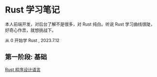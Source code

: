 # Rust 学习笔记

本人前端开发，对后台了解不是很多，对 Rust 纯白。听说 Rust 学习曲线很陡，好奇心作祟，就想挑战下。

从 0 开始学 Rust , 2023.7.12

## 第一阶段: 基础

[Rust 程序设计语言](https://kaisery.github.io/trpl-zh-cn/ch01-01-installation.html)
